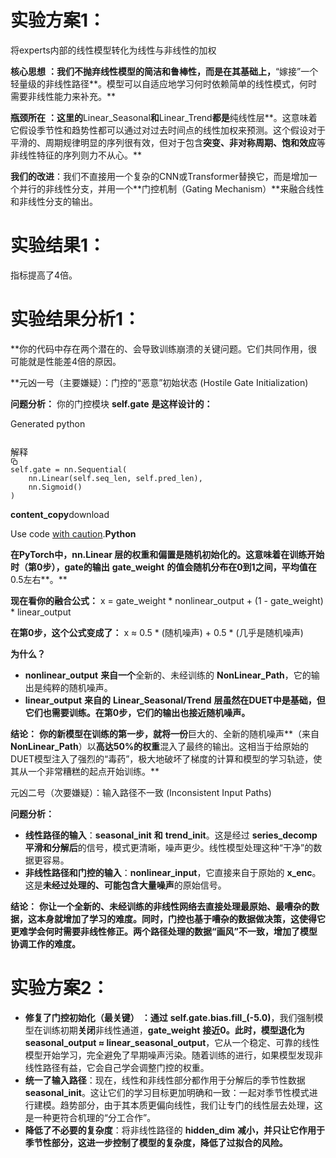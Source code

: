 # 实验方案1：

将experts内部的线性模型转化为线性与非线性的加权


**核心思想** **：我们不抛弃线性模型的简洁和鲁棒性，而是在其基础上，**“嫁接”一个轻量级的非线性路径**。模型可以自适应地学习何时依赖简单的线性模式，何时需要非线性能力来补充。**

**瓶颈所在** **：这里的**Linear_Seasonal**和**Linear_Trend**都是**纯线性层**。这意味着它假设季节性和趋势性都可以通过对过去时间点的线性加权来预测。这个假设对于平滑的、周期规律明显的序列很有效，但对于包含**突变、非对称周期、饱和效应**等非线性特征的序列则力不从心。**

  **我们的改进**：我们不直接用一个复杂的CNN或Transformer替换它，而是增加一个并行的非线性分支，并用一个**门控机制（Gating Mechanism）**来融合线性和非线性分支的输出。

# 实验结果1：

指标提高了4倍。

# 实验结果分析1：


**你的代码中存在两个潜在的、会导致训练崩溃的关键问题。它们共同作用，很可能就是性能差4倍的原因。

**元凶一号（主要嫌疑）：门控的“恶意”初始状态 (Hostile Gate Initialization)

**问题分析：**
你的门控模块 **self.gate** **是这样设计的：**

Generated python

<pre _ngcontent-ng-c2822838050=""><sider-code-explain id="sider-code-explain" data-gpts-theme="light"><div class="chat-gpt-quick-query-container"></div></sider-code-explain><sider-code-explain id="sider-code-explain" data-gpts-theme="light"><div class="chat-gpt-quick-query-container"></div></sider-code-explain><sider-code-explain id="sider-code-explain" data-gpts-theme="light"><div class="chat-gpt-quick-query-container"></div></sider-code-explain><sider-code-explain id="sider-code-explain" data-gpts-theme="light"><div class="chat-gpt-quick-query-container"><div class="css-18jo2e4 ant-app"><div class="sider-code-explain-button-wrapper-common"><div class="absolute right-0 top-2 pr-2 h-[28px]"><div class="sider-code-explain-button"><div class="button explain-button"><svg xmlns="http://www.w3.org/2000/svg" width="12" height="12" viewBox="0 0 12 12" fill="none" color="var(--gpts-primary-color5)" class="cursor-move"><path d="M3.85036 0.5C4.79885 0.5 5.58197 1.22323 5.7 2.15926L5.7 2.33333H3.96C3.91825 2.33333 3.8778 2.34811 3.84557 2.37515L3.1186 2.98494C3.0644 2.95896 3.00386 2.94444 2.94 2.94444C2.70804 2.94444 2.52 3.13597 2.52 3.37222C2.52 3.60848 2.70804 3.8 2.94 3.8C3.17196 3.8 3.36 3.60848 3.36 3.37222C3.36 3.33627 3.35564 3.30135 3.34744 3.26798L4.0245 2.7H5.7V5.81667L2.29959 5.81668C2.23218 5.67215 2.08755 5.57222 1.92 5.57222C1.68804 5.57222 1.5 5.76374 1.5 6C1.5 6.23626 1.68804 6.42778 1.92 6.42778C2.08753 6.42778 2.23214 6.32788 2.29956 6.18338L5.7 6.18333V9.3H4.0245L3.34744 8.73202C3.35564 8.69865 3.36 8.66373 3.36 8.62778C3.36 8.39152 3.17196 8.2 2.94 8.2C2.70804 8.2 2.52 8.39152 2.52 8.62778C2.52 8.86403 2.70804 9.05556 2.94 9.05556C3.00386 9.05556 3.0644 9.04104 3.1186 9.01507L3.84557 9.62486C3.8778 9.65189 3.91825 9.66667 3.96 9.66667H5.7L5.7 9.84081C5.56862 10.7789 4.77498 11.5 3.82028 11.5C2.94028 11.5 2.20038 10.8873 1.98704 10.0569C1.34869 9.77277 0.902428 9.12258 0.902428 8.36592C0.902428 8.18753 0.927234 8.01505 0.973548 7.85189C0.40281 7.54883 0.0105685 6.94346 0.000210217 6.24351L0 6.18333C0 5.41779 0.460684 4.76184 1.11509 4.48738C0.994666 4.26236 0.920402 4.00782 0.905295 3.73711L0.903637 3.70063C0.901225 3.66277 0.9 3.62459 0.9 3.58611C0.9 2.82761 1.37605 2.18236 2.04044 1.94339C2.24247 1.11435 2.97618 0.5 3.85036 0.5Z" fill="url(#paint0_linear_27482_345)"></path><path fill-rule="evenodd" clip-rule="evenodd" d="M9.96456 1.96459C9.76998 1.12482 9.03124 0.5 8.14964 0.5C7.20115 0.5 6.41803 1.22323 6.3 2.15926V9.84081C6.43138 10.7789 7.22502 11.5 8.17972 11.5C9.05972 11.5 9.79962 10.8873 10.013 10.0569C10.6513 9.77277 11.0976 9.12258 11.0976 8.36592C11.0976 8.18753 11.0728 8.01505 11.0265 7.85189C11.6049 7.54474 12 6.92704 12 6.21508C12 5.57445 11.6801 5.01014 11.1946 4.67986C11.1923 4.71546 11.18 4.75077 11.1569 4.78104C10.7954 5.25518 10.3869 5.55356 9.93722 5.67563C9.92895 5.69781 9.92086 5.72194 9.91316 5.74787C9.87484 5.87697 9.85491 6.02082 9.86225 6.17511C9.86838 6.30374 9.89347 6.43433 9.94039 6.56613C9.97445 6.66182 9.92612 6.7676 9.83244 6.80239C9.73877 6.83719 9.63521 6.78782 9.60115 6.69214C9.54165 6.52501 9.50956 6.35799 9.50171 6.19303C9.49402 6.03155 9.50952 5.87887 9.54232 5.7375C9.08808 5.75843 8.5973 5.61672 8.07516 5.31207C7.98861 5.26157 7.95852 5.14896 8.00796 5.06055C8.0574 4.97214 8.16764 4.9414 8.2542 4.9919L8.28619 5.01036C9.33989 5.6115 10.1827 5.41424 10.8745 4.50666C11.0165 4.24875 11.0976 3.95108 11.0976 3.63408C11.0976 2.86967 10.6264 2.21766 9.96456 1.96459ZM7.19744 8.17638C7.16044 8.08184 7.20547 7.97455 7.29803 7.93676C7.38728 7.90031 7.48813 7.94178 7.5284 8.02956L7.53261 8.03945L7.54036 8.05596C7.55621 8.08804 7.57973 8.12658 7.61133 8.16707C7.66331 8.23368 7.72691 8.29167 7.80286 8.336C7.98858 8.44439 8.23087 8.46371 8.55015 8.35513C8.812 8.18204 9.13778 8.09956 9.52397 8.11096C9.62361 8.1139 9.70205 8.19879 9.69917 8.30057C9.69629 8.40234 9.61318 8.48246 9.51354 8.47952C8.80323 8.45855 8.38445 8.80328 8.21473 9.5549C8.19233 9.65411 8.09543 9.71599 7.9983 9.69311C7.90117 9.67023 7.84059 9.57125 7.86299 9.47203C7.92233 9.20926 8.01105 8.98341 8.12818 8.79544C7.94027 8.79075 7.77186 8.74257 7.62378 8.65613C7.416 8.53487 7.28296 8.36439 7.20788 8.20063L7.20617 8.19688L7.19744 8.17638ZM8.02006 2.2206C7.92041 2.22299 7.84152 2.30744 7.84386 2.40923C7.85146 2.73981 7.92127 3.02366 8.05119 3.25867C7.74353 3.28089 7.44304 3.44657 7.16965 3.77947C7.10559 3.85748 7.11557 3.97376 7.19194 4.03919C7.26831 4.10463 7.38215 4.09444 7.44621 4.01643C7.66926 3.74482 7.8908 3.62984 8.10864 3.62496C8.19609 3.623 8.27985 3.63924 8.35798 3.66899C8.40549 3.68708 8.44509 3.70773 8.47485 3.72689L8.48981 3.73697L8.49909 3.74369C8.50316 3.74646 8.50731 3.74904 8.51155 3.75137C8.71609 3.88513 8.96654 3.97924 9.26145 4.03229C9.35962 4.04995 9.45322 3.98297 9.47051 3.8827C9.48779 3.78242 9.42223 3.68682 9.32406 3.66916C9.07406 3.62419 8.86754 3.5481 8.70293 3.43938L8.6869 3.42798L8.66847 3.41569C8.36627 3.19978 8.2154 2.865 8.20473 2.40058C8.20239 2.29879 8.11971 2.21821 8.02006 2.2206Z" fill="url(#paint1_linear_27482_345)"></path><defs><linearGradient id="paint0_linear_27482_345" x1="10.2109" y1="11.204" x2="1.01089" y2="2.40599" gradientUnits="userSpaceOnUse"></linearGradient><linearGradient id="paint1_linear_27482_345" x1="10.2109" y1="11.204" x2="1.01089" y2="2.40599" gradientUnits="userSpaceOnUse"></linearGradient></defs></svg><div class="">解释</div></div><div class="inline-flex-center cursor-pointer text-[--gpts-primary-content-text-color] button copy-button"><svg xmlns="http://www.w3.org/2000/svg" width="12" height="12" viewBox="0 0 14 14" fill="none"><path fill-rule="evenodd" clip-rule="evenodd" d="M1.1665 2.91663C1.1665 1.95013 1.95001 1.16663 2.9165 1.16663H7.58317C8.54967 1.16663 9.33317 1.95013 9.33317 2.91663V3.49996C9.33317 3.82213 9.072 4.08329 8.74984 4.08329C8.42767 4.08329 8.1665 3.82213 8.1665 3.49996V2.91663C8.1665 2.59446 7.90534 2.33329 7.58317 2.33329H2.9165C2.59434 2.33329 2.33317 2.59446 2.33317 2.91663V7.58329C2.33317 7.90546 2.59434 8.16663 2.9165 8.16663H3.49984C3.822 8.16663 4.08317 8.42779 4.08317 8.74996C4.08317 9.07213 3.822 9.33329 3.49984 9.33329H2.9165C1.95001 9.33329 1.1665 8.54979 1.1665 7.58329V2.91663ZM4.6665 6.41663C4.6665 5.45013 5.45001 4.66663 6.4165 4.66663H11.0832C12.0497 4.66663 12.8332 5.45013 12.8332 6.41663V11.0833C12.8332 12.0498 12.0497 12.8333 11.0832 12.8333H6.4165C5.45001 12.8333 4.6665 12.0498 4.6665 11.0833V6.41663ZM6.4165 5.83329C6.09434 5.83329 5.83317 6.09446 5.83317 6.41663V11.0833C5.83317 11.4055 6.09434 11.6666 6.4165 11.6666H11.0832C11.4053 11.6666 11.6665 11.4055 11.6665 11.0833V6.41663C11.6665 6.09446 11.4053 5.83329 11.0832 5.83329H6.4165Z" fill="currentColor"></path></svg></div><div class="vertical-divider"></div></div></div></div></div></div></sider-code-explain><code _ngcontent-ng-c2822838050="">self.gate = nn.Sequential(
    nn.Linear(self.seq_len, self.pred_len),
    nn.Sigmoid() 
)</code></pre>

**content_copy**download

Use code [with caution](https://support.google.com/legal/answer/13505487).**Python**

 **在PyTorch中，**nn.Linear **层的权重和偏置是**随机初始化**的。这意味着在训练开始时（第0步），**gate**的输出** **gate_weight** **的值会随机分布在0到1之间，平均值在**0.5左右**。**

 **现在看你的融合公式：**
x = gate_weight * nonlinear_output + (1 - gate_weight) * linear_output

**在第0步，这个公式变成了：**
x ≈ 0.5 * (随机噪声) + 0.5 * (几乎是随机噪声)

**为什么？**

* **nonlinear_output** **来自一个**全新的、未经训练的 **NonLinear_Path**，它的输出是纯粹的随机噪声。
* **linear_output** **来自的** **Linear_Seasonal/Trend** **层虽然在DUET中是基础，但它们也需要训练。在第0步，它们的输出也接近随机噪声。**

 **结论：** **你的新模型在训练的第一步，就将一份**巨大的、全新的随机噪声**（来自**NonLinear_Path**）以**高达50%的权重**混入了最终的输出。这相当于给原始的DUET模型注入了强烈的“毒药”，极大地破坏了梯度的计算和模型的学习轨迹，使其从一个非常糟糕的起点开始训练。**

元凶二号（次要嫌疑）：输入路径不一致 (Inconsistent Input Paths)

**问题分析：**

* **线性路径的输入**：**seasonal_init** **和** **trend_init**。这是经过 **series_decomp** **平滑和分解后**的信号，模式更清晰，噪声更少。线性模型处理这种“干净”的数据更容易。
* **非线性路径和门控的输入**：**nonlinear_input**，它直接来自于原始的 **x_enc**。这是**未经过处理的、可能包含大量噪声**的原始信号。

**结论：** **你让一个全新的、未经训练的非线性网络去直接处理最原始、最嘈杂的数据，这本身就增加了学习的难度。同时，门控也基于嘈杂的数据做决策，这使得它更难学会何时需要非线性修正。两个路径处理的数据“画风”不一致，增加了模型协调工作的难度。**

# 实验方案2：


* **修复了门控初始化（最关键）** **：通过** **self.gate.bias.fill_(-5.0)**，我们强制模型在训练初期**关闭**非线性通道，**gate_weight** **接近0。此时，模型退化为** **seasonal_output ≈ linear_seasonal_output**，它从一个稳定、可靠的线性模型开始学习，完全避免了早期噪声污染。随着训练的进行，如果模型发现非线性路径有益，它会自己学会调整门控的权重。
* **统一了输入路径**：现在，线性和非线性部分都作用于分解后的季节性数据 **seasonal_init**。这让它们的学习目标更加明确和一致：一起对季节性模式进行建模。趋势部分，由于其本质更偏向线性，我们让专门的线性层去处理，这是一种更符合机理的“分工合作”。
* **降低了不必要的复杂度**：将非线性路径的 **hidden_dim** **减小，并只让它作用于季节性部分，这进一步控制了模型的复杂度，降低了过拟合的风险。**
